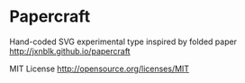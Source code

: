 # Papercraft

Hand-coded SVG experimental type inspired by folded paper
http://jxnblk.github.io/papercraft

MIT License
http://opensource.org/licenses/MIT

